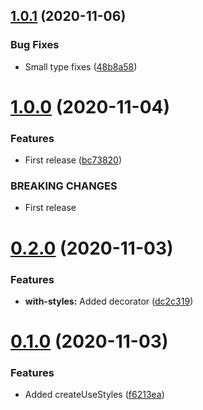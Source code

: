 ## [1.0.1](https://github.com/palmtreecoding/react-native-theming/compare/v1.0.0...v1.0.1) (2020-11-06)


### Bug Fixes

* Small type fixes ([48b8a58](https://github.com/palmtreecoding/react-native-theming/commit/48b8a583a96117e892c80ed72fbbea959d4ca704))



# [1.0.0](https://github.com/palmtreecoding/react-native-theming/compare/v0.2.0...v1.0.0) (2020-11-04)


### Features

* First release ([bc73820](https://github.com/palmtreecoding/react-native-theming/commit/bc738202ca8fc407aef395332cd0917b1682e35c))


### BREAKING CHANGES

* First release



# [0.2.0](https://github.com/palmtreecoding/react-native-theming/compare/v0.1.0...v0.2.0) (2020-11-03)


### Features

* **with-styles:** Added decorator ([dc2c319](https://github.com/palmtreecoding/react-native-theming/commit/dc2c319b518039d02df1792c83cb3066d094082d))



# [0.1.0](https://github.com/palmtreecoding/react-native-theming/compare/f6213ea60e0b3732a8ca6d47d6d07cd0c764d696...v0.1.0) (2020-11-03)


### Features

* Added createUseStyles ([f6213ea](https://github.com/palmtreecoding/react-native-theming/commit/f6213ea60e0b3732a8ca6d47d6d07cd0c764d696))



